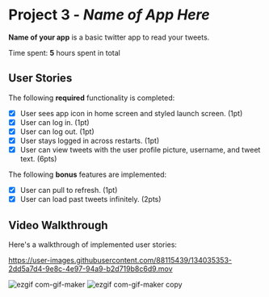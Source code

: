 # Project 3 - *Name of App Here*

**Name of your app** is a basic twitter app to read your tweets.

Time spent: **5** hours spent in total

## User Stories

The following **required** functionality is completed:

- [X] User sees app icon in home screen and styled launch screen. (1pt)
- [X] User can log in. (1pt)
- [X] User can log out. (1pt)
- [X] User stays logged in across restarts. (1pt)
- [X] User can view tweets with the user profile picture, username, and tweet text. (6pts)

The following **bonus** features are implemented:

- [X] User can pull to refresh. (1pt)
- [X] User can load past tweets infinitely. (2pts)

## Video Walkthrough

Here's a walkthrough of implemented user stories:




https://user-images.githubusercontent.com/88115439/134035353-2dd5a7d4-9e8c-4e97-94a9-b2d719b8c6d9.mov

![ezgif com-gif-maker](https://user-images.githubusercontent.com/88115439/134036303-fe5a6213-a171-45dc-802b-f5ea8ff2e436.gif)
![ezgif com-gif-maker copy](https://user-images.githubusercontent.com/88115439/134036610-86948e33-79a1-4f06-993e-29f92efc402e.gif)



